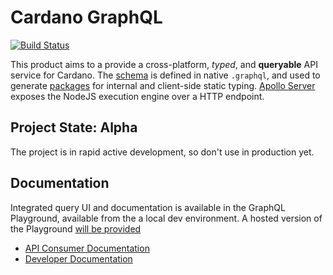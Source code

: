 # Cardano GraphQL
[![Build Status](http://13.238.211.79:8080/buildStatus/icon?job=cardano-graphql%2Fdevelop)](http://13.238.211.79:8080/blue/organizations/jenkins/cardano-graphql/)

This product aims to a provide a cross-platform, _typed_, and **queryable** API service for Cardano. The [schema](./src/schema.graphql) is defined in native `.graphql`, and used to generate [packages](src/generated_packages/README.md) for internal and client-side static typing. [Apollo Server](https://www.apollographql.com/docs/apollo-server/) exposes the NodeJS execution engine over a HTTP endpoint. 

## Project State: Alpha
The project is in rapid active development, so don't use in production yet.

## Documentation
Integrated query UI and documentation is available in the GraphQL Playground, available from the a local dev environment. A hosted version of the Playground [will be provided](https://github.com/input-output-hk/cardano-graphql/issues/9)

- [API Consumer Documentation](./docs/api_consumer)
- [Developer Documentation](./docs/developer)

